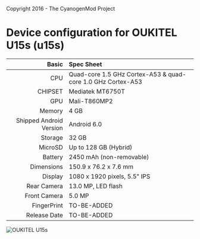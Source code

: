 Copyright 2016 - The CyanogenMod Project

Device configuration for OUKITEL U15s (u15s)
=====================================

Basic   | Spec Sheet
-------:|:-------------------------
CPU     | Quad-core 1.5 GHz Cortex-A53 & quad-core 1.0 GHz Cortex-A53
CHIPSET | Mediatek MT6750T
GPU     | Mali-T860MP2
Memory  | 4 GB
Shipped Android Version | Android 6.0
Storage | 32 GB
MicroSD | Up to 128 GB (Hybrid)
Battery | 2450 mAh (non-removable)
Dimensions | 150.9 x 76.2 x 7.6 mm
Display | 1080 x 1920 pixels, 5.5" IPS
Rear Camera  | 13.0 MP, LED flash
Front Camera | 5.0 MP
FingerPrint | TO-BE-ADDED
Release Date | TO-BE-ADDED

![OUKITEL U15s](https://des.gearbest.com/uploads/pdm-desc-pic/Electronic/image/2016/12/06/20161206113748_65253.jpeg "OUKITEL U15s")
